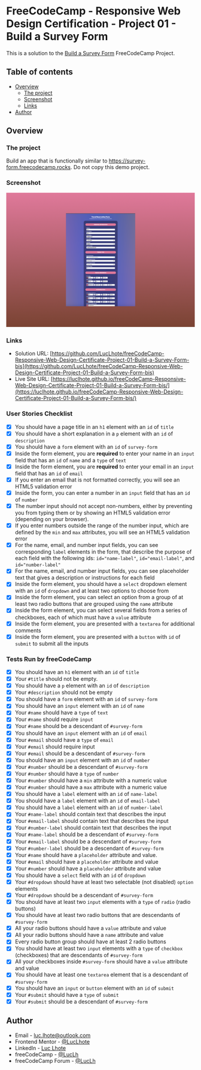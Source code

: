 # FreeCodeCamp - Responsive Web Design Certification - Project 01 - Build a Survey Form

This is a solution to the [Build a Survey Form](https://www.freecodecamp.org/learn/2022/responsive-web-design/#learn-html-forms-by-building-a-registration-form) FreeCodeCamp Project.

## Table of contents

- [Overview](#overview)
  - [The project](#the-project)
  - [Screenshot](#screenshot)
  - [Links](#links)
- [Author](#author)

## Overview

### The project

Build an app that is functionally similar to https://survey-form.freecodecamp.rocks. Do not copy this demo project.

### Screenshot

![](./figma/Result.png)

### Links

- Solution URL: [https://github.com/LucLhote/freeCodeCamp-Responsive-Web-Design-Certificate-Project-01-Build-a-Survey-Form-bis](https://github.com/LucLhote/freeCodeCamp-Responsive-Web-Design-Certificate-Project-01-Build-a-Survey-Form-bis)
- Live Site URL: [https://luclhote.github.io/freeCodeCamp-Responsive-Web-Design-Certificate-Project-01-Build-a-Survey-Form-bis/](https://luclhote.github.io/freeCodeCamp-Responsive-Web-Design-Certificate-Project-01-Build-a-Survey-Form-bis/)

### User Stories Checklist

- [x] You should have a page title in an `h1` element with an `id` of `title`
- [x] You should have a short explanation in a `p` element with an `id` of `description`
- [x] You should have a `form` element with an `id` of `survey-form`
- [x] Inside the form element, you are **required** to enter your name in an `input` field that has an `id` of `name` and a `type` of `text`
- [x] Inside the form element, you are **required** to enter your email in an `input` field that has an `id` of `email`
- [x] If you enter an email that is not formatted correctly, you will see an HTML5 validation error
- [x] Inside the form, you can enter a number in an `input` field that has an `id` of `number`
- [x] The number input should not accept non-numbers, either by preventing you from typing them or by showing an HTML5 validation error (depending on your browser).
- [x] If you enter numbers outside the range of the number input, which are defined by the `min` and `max` attributes, you will see an HTML5 validation error
- [x] For the name, email, and number input fields, you can see corresponding `label` elements in the form, that describe the purpose of each field with the following ids: `id="name-label"`, `id="email-label"`, and `id="number-label"`
- [x] For the name, email, and number input fields, you can see placeholder text that gives a description or instructions for each field
- [x] Inside the form element, you should have a `select` dropdown element with an `id` of `dropdown` and at least two options to choose from
- [x] Inside the form element, you can select an option from a group of at least two radio buttons that are grouped using the `name` attribute
- [x] Inside the form element, you can select several fields from a series of checkboxes, each of which must have a `value` attribute
- [x] Inside the form element, you are presented with a `textarea` for additional comments
- [x] Inside the form element, you are presented with a `button` with `id` of `submit` to submit all the inputs

### Tests Run by freeCodeCamp

- [x] You should have an `h1` element with an `id` of `title`
- [x] Your `#title` should not be empty.
- [x] You should have a `p` element with an `id` of `description`
- [x] Your `#description` should not be empty
- [x] You should have a `form` element with an `id` of `survey-form`
- [x] You should have an `input` element with an `id` of `name`
- [x] Your `#name` should have a `type` of `text`
- [x] Your `#name` should require `input`
- [x] Your `#name` should be a descendant of `#survey-form`
- [x] You should have an `input` element with an `id` of `email`
- [x] Your `#email` should have a `type` of `email`
- [x] Your `#email` should require input
- [x] Your `#email` should be a descendant of `#survey-form`
- [x] You should have an `input` element with an `id` of `number`
- [x] Your `#number` should be a descendant of `#survey-form`
- [x] Your `#number` should have a `type` of `number`
- [x] Your `#number` should have a `min` attribute with a numeric value
- [x] Your `#number` should have a `max` attribute with a numeric value
- [x] You should have a `label` element with an `id` of `name-label`
- [x] You should have a `label` element with an `id` of `email-label`
- [x] You should have a `label` element with an `id` of `number-label`
- [x] Your `#name-label` should contain text that describes the input
- [x] Your `#email-label` should contain text that describes the input
- [x] Your `#number-label` should contain text that describes the input
- [x] Your `#name-label` should be a descendant of `#survey-form`
- [x] Your `#email-label` should be a descendant of `#survey-form`
- [x] Your `#number-label` should be a descendant of `#survey-form`
- [x] Your `#name` should have a `placeholder` attribute and value.
- [x] Your `#email` should have a `placeholder` attribute and value
- [x] Your `#number` should have a `placeholder` attribute and value
- [x] You should have a `select` field with an `id` of `dropdown`
- [x] Your `#dropdown` should have at least two selectable (not disabled) `option` elements
- [x] Your `#dropdown` should be a descendant of `#survey-form`
- [x] You should have at least two `input` elements with a `type` of `radio` (radio buttons)
- [x] You should have at least two radio buttons that are descendants of `#survey-form`
- [x] All your radio buttons should have a `value` attribute and value
- [x] All your radio buttons should have a `name` attribute and value
- [x] Every radio button group should have at least 2 radio buttons
- [x] You should have at least two `input` elements with a `type` of `checkbox` (checkboxes) that are descendants of `#survey-form`
- [x] All your checkboxes inside `#survey-form` should have a `value` attribute and value
- [x] You should have at least one `textarea` element that is a descendant of `#survey-form`
- [x] You should have an `input` or `button` element with an `id` of `submit`
- [x] Your `#submit` should have a `type` of `submit`
- [x] Your `#submit` should be a descendant of `#survey-form`

## Author

- Email - [luc.lhote@outlook.com](luc.lhote@outlook.com)
- Frontend Mentor - [@LucLhote](https://www.frontendmentor.io/profile/LucLhote)
- LinkedIn - [Luc Lhote](https://www.linkedin.com/in/luclhote/)
- freeCodeCamp - [@LucLh](https://www.freecodecamp.org/LucLh)
- freeCodeCamp Forum - [@LucLh](https://forum.freecodecamp.org/u/luclh/summary)
